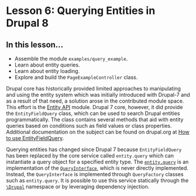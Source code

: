 # Lesson 6: Querying Entities in Drupal 8

## In this lesson...

*   Assemble the module `examples/query_example`.
*   Learn about entity queries.
*   Learn about entity loading.
*   Explore and build the `PageExampleController` class.

Drupal core has historically provided limited approaches to manipulating and using the entity system which was initially introduced with Drupal-7 and as a result of that need, a solution arose in the contributed module space. This effort is the [Entity API](https://www.drupal.org/project/entity) module. Drupal 7 core, however, it did provide the `EntityFieldQuery` class, which can be used to search Drupal entities programmatically. The class contains several methods that aid with entity queries based on conditions such as field values or class properties. Additional documentation on the subject can be found on drupal.org at [How to use EntityFieldQuery](https://www.drupal.org/node/1343708).

Querying entities has changed since Drupal 7 because `EntityFieldQuery` has been replaced by the core service called `entity.query` which can instantiate a query object for a specified entity type. The [`entity.query`](https://api.drupal.org/api/drupal/core%21core.services.yml/service/entity.query/8) is an implementation of the [`QueryInterface`](https://api.drupal.org/api/drupal/core%21lib%21Drupal%21Core%21Entity%21Query%21QueryInterface.php/interface/QueryInterface/8), which is never directly implemented. Instead, the `QueryInterface` is implemented through `QueryFactory` classes such as `entity.query`. It is possible to use this service statically through the [`\Drupal`](https://api.drupal.org/api/drupal/core%21lib%21Drupal.php/function/Drupal%3A%3AentityQuery/8) namespace or by leveraging dependency injection.
